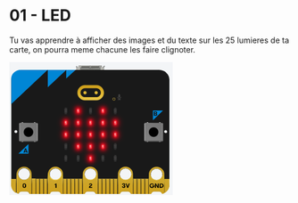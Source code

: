 # 01 - LED

Tu vas apprendre à afficher des images et du texte sur les 25 lumieres de ta carte, 
on pourra meme chacune les faire clignoter.

![plot](1.png)